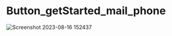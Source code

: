 ﻿# Button_getStarted_mail_phone
![Screenshot 2023-08-16 152437](https://github.com/CarolaZapp/Button_getStarted_mail_phone/assets/101559000/d13bcb9b-4c78-481d-bc60-133a56d8e1cd)
